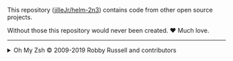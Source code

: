 This repository ([jilleJr/helm-2n3][repo-url]) contains code
from other open source projects.

Without those this repository would never been created. ❤ Much love.

---

<details>
<summary>Oh My Zsh &copy; 2009-2019 Robby Russell and contributors</summary>

The MIT License (MIT)

Copyright (c) 2009-2019 Robby Russell and contributors
See the full list at <https://github.com/robbyrussell/oh-my-zsh/contributors>

Permission is hereby granted, free of charge, to any person obtaining a copy
of this software and associated documentation files (the "Software"), to deal
in the Software without restriction, including without limitation the rights
to use, copy, modify, merge, publish, distribute, sublicense, and/or sell
copies of the Software, and to permit persons to whom the Software is
furnished to do so, subject to the following conditions:

The above copyright notice and this permission notice shall be included in all
copies or substantial portions of the Software.

THE SOFTWARE IS PROVIDED "AS IS", WITHOUT WARRANTY OF ANY KIND, EXPRESS OR
IMPLIED, INCLUDING BUT NOT LIMITED TO THE WARRANTIES OF MERCHANTABILITY,
FITNESS FOR A PARTICULAR PURPOSE AND NONINFRINGEMENT. IN NO EVENT SHALL THE
AUTHORS OR COPYRIGHT HOLDERS BE LIABLE FOR ANY CLAIM, DAMAGES OR OTHER
LIABILITY, WHETHER IN AN ACTION OF CONTRACT, TORT OR OTHERWISE, ARISING FROM,
OUT OF OR IN CONNECTION WITH THE SOFTWARE OR THE USE OR OTHER DEALINGS IN THE
SOFTWARE.

</details>

[repo-url]: https://github.com/jilleJr/helm-2n3